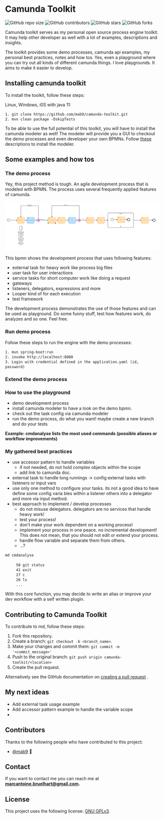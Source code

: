 # Camunda Toolkit
<!--- These are examples. See https://shields.io for others or to customize this set of shields. You might want to include dependencies, project status and licence info here --->
![GitHub repo size](https://img.shields.io/github/repo-size/mab9/camunda-toolkit)
![GitHub contributors](https://img.shields.io/github/contributors/mab9/camunda-toolkit)
![GitHub stars](https://img.shields.io/github/stars/mab9/camunda-toolkit?style=social)
![GitHub forks](https://img.shields.io/github/forks/mab9/camunda-toolkit?style=social)
<!--![Twitter Follow](https://img.shields.io/twitter/follow/mab9?style=social)-->

Camunda toolkit serves as my personal open source process engine toolkit. It may help other developer as well with a lot
of examples, descriptions and insights.

The toolkit provides some demo processes, camunda api examples, my personal best practices, notes and how tos. Yes, even
a playground where you can try out all kinds of different camunda things. I love playgrounds. It aims to make it easier
to develop.

## Installing camunda toolkit

To install the toolkit, follow these steps:

Linux, Windows, i0S with java 11:

    1. git clone https://github.com/mab9/camunda-toolkit.git
    2. mvn clean package -DskipTests

To be able to use the full potential of this toolkit, you will have to install the camunda modeler as well! The modeler
will provide you a GUI to checkout the demo processes and even developer your own BPMNs.
Follow [these](https://docs.camunda.org/get-started/quick-start/install/#camunda-modeler) descriptions to install the
modeler.

## Some examples and how tos

### The demo process

Yey, this project method is tough. An agile development process that is modeled with BPMN. The process uses several
frequently applied features of camunda.

![bpmn of development process](./img/development-process.png "bpmn of development process")

This bpmn shows the development process that uses following features:

- external task for heavy work like process big files
- user task for user interactions
- service tasks for short computer work like doing a request
- gateways
- listeners, delegators, expressions and more
- Looper kind of for each execution
- test framework

The development process demonstrates the use of those features and can be used as playground. Do some funny stuff, test
how features work, do analyzes and so one. Feel free.

### Run demo process

Follow these steps to run the engine with the demo processes:

    1. mvn spring-boot:run
    2. invoke http://localhost:8080
    3. Login with credential defined in the application.yaml (id, password)

### Extend the demo process

### How to use the playground

- demo development process
- install camunda modeler to have a look on the demo bpmn.
- check out the task config via camunda modeler
- run the demo process, do what you want! maybe create a new branch and do your tests

**Example: cmdanalyse lists the most used commands (possible aliases or workflow improvements)**

### My gathered best practices

- use accessor pattern to handle variables
  - if not needed, do not hold complex objects within the scope
  - add link to camunda doc.
- external task to handle long runnings -> config external tasks with listeners or input vars
- use only one method to configure your tasks. its not a good idea to have define some config varia bles within a
  listener others into a delegator and more via input method.
- best approach to implement / develop processes
  - do not misuse delegators. delegators are no services that handle heavy work!
  - test your process!
  - don't make your work dependent on a working process!
  - implement your process in one peace. no incremental development! This does not mean, that you should not edit or
    extend your process.
  - handle flow variable and separate them from others.
  - ...?

```
md cmdanalyse
 
     50 git status 
     41 exit  
     27 c  
     26 ls  
     ...
```

With this core function, you may decide to write an alias or improve your dev workflow with a self written plugin.

## Contributing to Camunda Toolkit

<!--- If your README is long or you have some specific process or steps you want contributors to follow, consider creating a separate CONTRIBUTING.md file--->
To contribute to md, follow these steps:

1. Fork this repository.
2. Create a branch: `git checkout -b <branch_name>`.
3. Make your changes and commit them: `git commit -m '<commit_message>'`
4. Push to the original branch: `git push origin camunda-toolkit/<location>`
5. Create the pull request.

Alternatively see the GitHub documentation
on [creating a pull request](https://help.github.com/en/github/collaborating-with-issues-and-pull-requests/creating-a-pull-request)
.

## My next ideas

- Add external task usage example
- Add accessor pattern example to handle the variable scope
-

## Contributors

Thanks to the following people who have contributed to this project:

* [@mab9](https://github.com/mab9) 📖

<!-- You might want to consider using something like the [All Contributors](https://github.com/all-contributors/all-contributors) specification and its [emoji key](https://allcontributors.org/docs/en/emoji-key). -->

## Contact

If you want to contact me you can reach me at **marcantoine.bruelhart@gmail.com.**

## License

<!--- If you're not sure which open license to use see https://choosealicense.com/--->

This project uses the following license: [GNU GPLv3](https://choosealicense.com/licenses/gpl-3.0/).











